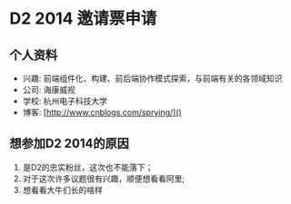 
# D2 2014 邀请票申请

## 个人资料

- 兴趣: 前端组件化、构建、前后端协作模式探索，与前端有关的各领域知识
- 公司: 海康威视
- 学校: 杭州电子科技大学
- 博客: [http://www.cnblogs.com/sprying/]()

## 想参加D2 2014的原因

1. 是D2的忠实粉丝，这次也不能落下；
2. 对于这次许多议题很有兴趣，顺便想看看阿里;
3. 想看看大牛们长的啥样
